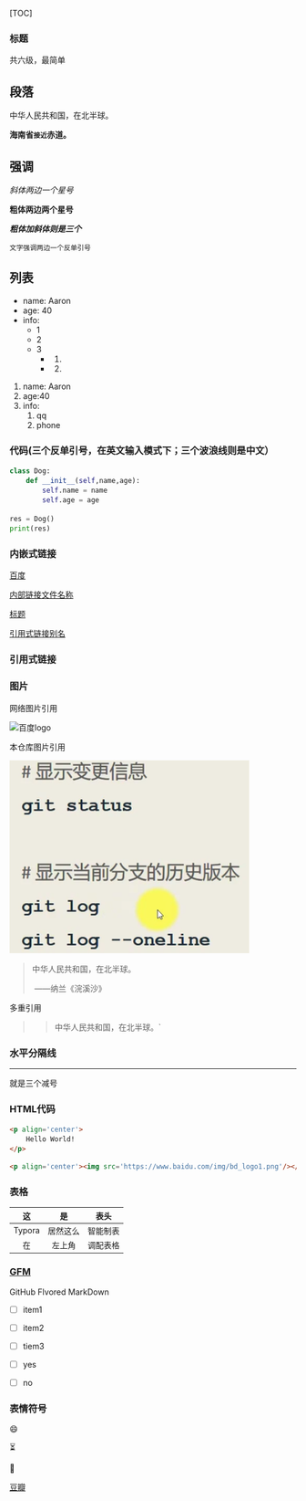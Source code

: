 [TOC]



### 标题

共六级，最简单

## 段落

中华人民共和国，在北半球。

**海南省`接近`赤道。**

## 强调

*斜体两边一个星号*

**粗体两边两个星号**

***粗体加斜体则是三个***

`文字强调两边一个反单引号`

## 列表

- name: Aaron
- age: 40
- info:
  - 1 
  - 2
  - 3
    - 1)
    - 2)

1. name: Aaron
2. age:40
3. info:
   1. qq
   2. phone

### 代码(三个反单引号，在英文输入模式下；三个波浪线则是中文）

~~~python
class Dog:
    def __init__(self,name,age):
        self.name = name
        self.age = age

res = Dog()
print(res)
~~~



### 内嵌式链接

[百度]

[内部链接文件名称](概述.md)

[标题](excise.md#标题)

[引用式链接别名]



### 引用式链接

### 图片

网络图片引用

![百度logo][网络图片]

本仓库图片引用

![本地图片][本仓库图片]

> 中华人民共和国，在北半球。
>
> ​						——纳兰《浣溪沙》

多重引用

> >中华人民共和国，在北半球。`

### 水平分隔线

------

就是三个减号

### HTML代码

```HTML
<p align='center'>
    Hello World!
</p>
```

```Html
<p align='center'><img src='https://www.baidu.com/img/bd_logo1.png'/></p>
```

### 表格

|   这   |    是    |   表头   |
| :----: | :------: | :------: |
| Typora | 居然这么 | 智能制表 |
|   在   |  左上角  | 调配表格 |

### [GFM][Github Flavored Markdown介绍]

GitHub Flvored MarkDown

- [ ] item1
- [ ] item2
- [ ] tiem3




- [ ] yes
- [ ] no



### 表情符号

:smile:

:hourglass_flowing_sand:

:snake:





[豆瓣][原来引用式链接在这里]

[原来引用式链接在这里]: www.douban.com	"练习参考连接"
[百度]:http://www.baidu.com
[引用式链接别名]: http://www.baidu.com	"链接别名：百度网"
[网络图片]: https://www.baidu.com/img/bd_logo1.png	"引用式链接图片"
[本仓库图片]: git3.PNG	"引用本仓库链接图片"
[Github Flavored Markdown介绍]: https://www.jianshu.com/p/cfPxyr "Github Flavored Markdown介绍"
